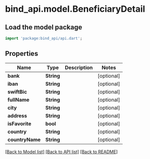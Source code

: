 # bind_api.model.BeneficiaryDetail

## Load the model package
```dart
import 'package:bind_api/api.dart';
```

## Properties
Name | Type | Description | Notes
------------ | ------------- | ------------- | -------------
**bank** | **String** |  | [optional] 
**iban** | **String** |  | [optional] 
**swiftBic** | **String** |  | [optional] 
**fullName** | **String** |  | [optional] 
**city** | **String** |  | [optional] 
**address** | **String** |  | [optional] 
**isFavorite** | **bool** |  | [optional] 
**country** | **String** |  | [optional] 
**countryName** | **String** |  | [optional] 

[[Back to Model list]](../README.md#documentation-for-models) [[Back to API list]](../README.md#documentation-for-api-endpoints) [[Back to README]](../README.md)


